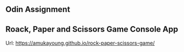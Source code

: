 ## Odin Assignment

## Roack, Paper and Scissors Game Console App

Url: https://amukayoung.github.io/rock-paper-scissors-game/
